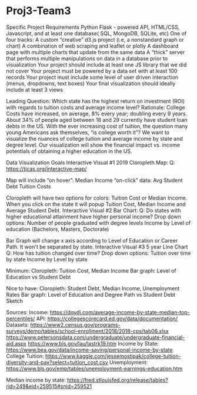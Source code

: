 # Proj3-Team3

Specific Project Requirements
Python Flask - powered API, HTML/CSS, Javascript, and at least one database( SQL, MongoDB, SQLite, etc)
One of four tracks:
A custom “creative” d3.js project (i.e, a nonstandard graph or chart)
A combination of web scraping and leaflet or plotly
A dashboard page with multiple charts that update from the same data
A “thick” server that performs multiple manipulations on data in a database prior to visualization
Your project should include at least one JS library that we did not cover
Your project must be powered by a data set with at least 100 records
Your project must include some level of user driven interaction (menus, dropdowns, text boxes)
Your final visualization should ideally include at least 3 views

Leading Question: 
Which state has the highest return on investment (ROI) with regards to tuition costs and average income level?
    Rationale:
    College Costs have increased, on average, 8% every year; doubling every 9 years. About 34% of people aged between 18 and 29 currently have student loan debts in the US. With the ever increasing cost of tuition, the question many young Americans ask themselves, “is college worth it”? We want to visualize the nuances of college tuition and average income by state and degree level. Our visualization will show the financial impact vs. income potentials of obtaining a higher education in the US.

Data Visualization Goals 
Interactive Visual #1
2019 Cloropleth Map:
Q: 
https://ticas.org/interactive-map/

Map will include 
“on hover”:
Median Income
“on-click” data:
Avg Student Debt
Tuition Costs

Cloropleth will have two options for colors: Tuition Cost or Median Income. When you click on the state it will popup Tuition Cost, Median Income and Average Student Debt.
Interactive Visual #2
Bar Chart:
Q: Do states with higher educational attainment  have higher personal income?
Drop down options:
Number of people graduated with degree levels
Income by Level of education (Bachelors, Masters, Doctorate)

Bar Graph will change x axis according to Level of Education or Career Path. It won't be separated by state.
Interactive Visual #3
	5 year Line Chart
Q: How has tuition changed over time?
Drop down options:
Tuition over time by state
Income by Level by state

Minimum:
Cloropleth: Tuition Cost, Median Income
Bar graph: Level of Education vs Student Debt

Nice to have:
Cloropleth: Student Debt, Median Income, Unemployment Rates
Bar graph: Level of Education and Degree Path vs Student Debt
Sketch

Sources: 
Income: https://dqydj.com/average-income-by-state-median-top-percentiles/
API: 
https://collegescorecard.ed.gov/data/documentation/
Datasets:
https://www2.census.gov/programs-surveys/demo/tables/school-enrollment/2018/2018-cps/tab06.xlsx
https://www.petersonsdata.com/undergraduate/undergraduate-financial-aid.aspx
https://www.bls.gov/lau/lastrk19.htm
Income by State: https://www.bea.gov/data/income-saving/personal-income-by-state
College Tuition: https://www.kaggle.com/jessemostipak/college-tuition-diversity-and-pay?select=tuition_cost.csv
Unemployment: https://www.bls.gov/emp/tables/unemployment-earnings-education.htm 

Median income by state:
https://fred.stlouisfed.org/release/tables?rid=249&eid=259515#snid=259521
